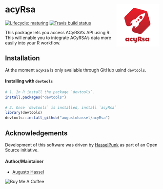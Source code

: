 
<!-- README.md is generated from README.Rmd. Please edit that file -->

# acyRsa <img src='man/figures/logo_acyRsa.png' align="right" height="139"/>

<!-- badges: start -->

[![Lifecycle:
maturing](https://img.shields.io/badge/lifecycle-maturing-blue.svg)](https://www.tidyverse.org/lifecycle/#maturing)
[![Travis build
status](https://travis-ci.com/augustohassel/acyRsa.svg?branch=master)](https://travis-ci.com/augustohassel/acyRsa)
<!-- badges: end -->

This package lets you access ACyRSA’s API using R. This will enable you
to integrate ACyRSA’s data more easily into your R workflow.

## Installation

At the moment `acyRsa` is only available through GitHub usind
`devtools`.

#### Installing with `devtools`

``` r
# 1. In R install the package `devtools`.
install.packages("devtools")

# 2. Once `devtools` is installed, install `acyRsa`
library(devtools)
devtools::install_github("augustohassel/acyRsa")
```

## Acknowledgements

Development of this software was driven by
[HasselPunk](https://www.hasselpunk.com) as part of an Open Source
initiative.

#### Author/Maintainer

  - [Augusto Hassel](https://github.com/augustohassel)

<a href="https://www.buymeacoffee.com/augustohassel" target="_blank"><img src='https://cdn.buymeacoffee.com/buttons/arial-blue.png' alt="Buy Me A Coffee" align="left" height="38"/></a>
